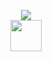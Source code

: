 



<p align="center">
    <img src="https://github-profile-summary-cards.vercel.app/api/cards/profile-details?username=unknownthedev&theme=github_dark" />
    <br />
    <img height="50px" width="auto" src="https://i.imgur.com/Q1pJK3K.png" />
</p>



